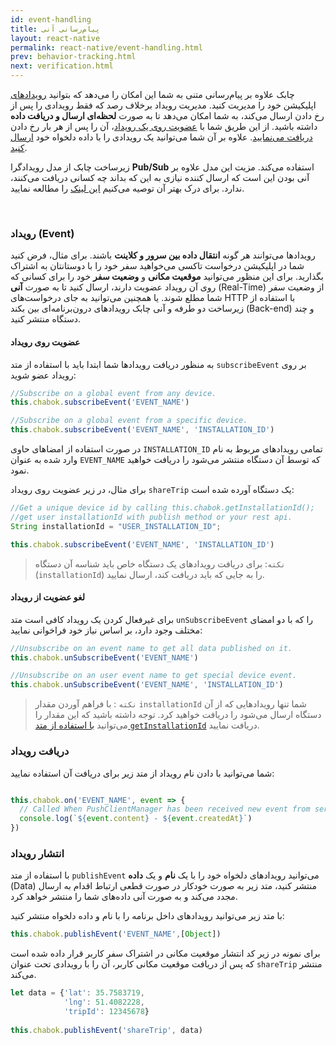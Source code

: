 ```yaml
---
id: event-handling
title: پیام‌رسانی آنی
layout: react-native
permalink: react-native/event-handling.html
prev: behavior-tracking.html
next: verification.html
---
```

	
چابک علاوه بر پیام‌رسانی متنی به شما این امکان را می‌دهد که بتوانید [رویدادهای](/react-native/event-handling.html#رویداد-event) اپلیکیشن خود را مدیریت کنید. مدیریت رویداد برخلاف رصد که فقط رویدادی را پس از رخ دادن ارسال می‌کند، به شما امکان می‌دهد تا به صورت **لحظه‌ای ارسال و دریافت داده** داشته باشید. از این طریق شما با [عضویت روی یک رویداد](/react-native/event-handling.html#عضویت-روی-رویداد)، آن را پس از هر بار رخ دادن [دریافت می‌نمایید](/react-native/event-handling.html#دریافت-رویداد). علاوه بر آن شما می‌توانید یک رویدادی را با داده دلخواه خود [ارسال کنید](/react-native/event-handling.html#انتشار-رویداد).

زیرساخت چابک از مدل رویدادگرا **Pub/Sub** استفاده می‌کند. مزیت این مدل علاوه بر آنی بودن این است که ارسال کننده نیازی به این که بداند چه کسانی دریافت می‌کنند، ندارد. برای درک بهتر آن توصیه می‌کنیم [این لینک](https://en.wikipedia.org/wiki/Publish%E2%80%93subscribe_pattern) را مطالعه نمایید.

<Br>

### رویداد (Event)

رویدادها می‌توانند هر گونه **انتقال داده بین سرور و کلاینت** باشند. برای مثال، فرض کنید شما در اپلیکیشن درخواست تاکسی می‌خواهید سفر خود را با دوستانتان به اشتراک بگذارید. برای این منظور می‌توانید **موقعیت مکانی** و **وضعیت سفر** خود را برای کسانی که روی آن رویداد عضویت دارند، ارسال کنید تا به صورت **آنی‌** (Real-Time) از وضعیت سفر شما مطلع شوند. یا همچنین می‌توانید به جای درخواست‌های HTTP با استفاده از زیرساخت دو طرفه و آنی چابک رویدادهای درون‌برنامه‌ای بین بکند (Back-end) و چند دستگاه منتشر کنید.   

#### عضویت روی رویداد

به منظور دریافت رویدادها شما ابتدا باید با استفاده از متد `subscribeEvent` بر روی رویداد عضو شوید:

```javascript
//Subscribe on a global event from any device. 
this.chabok.subscribeEvent('EVENT_NAME')

//Subscribe on a global event from a specific device.
this.chabok.subscribeEvent('EVENT_NAME', 'INSTALLATION_ID')
```

در صورت استفاده از امضاهای حاوی `INSTALLATION_ID` تمامی رویدادهای مربوط به نام وارد شده به عنوان `EVENT_NAME` که توسط آن دستگاه منتشر می‌شود را دریافت خواهید نمود.

برای مثال، در زیر عضویت روی رویداد `shareTrip` یک دستگاه آورده شده است:

```javascript
//Get a unique device id by calling this.chabok.getInstallationId();
//get user installationId with publish method or your rest api.
String installationId = "USER_INSTALLATION_ID";

this.chabok.subscribeEvent('EVENT_NAME', 'INSTALLATION_ID')
```

> `نکته`: برای دریافت رویدادهای یک دستگاه خاص باید شناسه آن دستگاه (`installationId`) را به جایی که باید دریافت کند، ارسال نمایید.

#### لغو عضویت از رویداد

برای غیرفعال کردن یک رویداد کافی است متد `unSubscribeEvent` را که با دو امضای مختلف وجود دارد، بر اساس نیاز خود فراخوانی نمایید:

```javascript
//Unsubscribe on an event name to get all data published on it.
this.chabok.unSubscribeEvent('EVENT_NAME')

//Unsubscribe on an user event name to get special device event. 
this.chabok.unSubscribeEvent('EVENT_NAME', 'INSTALLATION_ID')
```


> `نکته` : با فراهم آوردن مقدار `installationId` شما تنها رویدادهایی که از آن دستگاه ارسال می‌شود را دریافت خواهید کرد. توجه داشته باشید که این مقدار را می‌توانید [با استفاده از متد `getInstallationId`](/react-native/features.html#دریافت-شناسه-دستگاه
) دریافت نمایید.

### دریافت رویداد

شما می‌توانید با دادن نام رویداد از متد زیر برای دریافت آن استفاده نمایید:

```javascript

this.chabok.on('EVENT_NAME', event => {
  // Called When PushClientManager has been received new event from server
  console.log(`${event.content} - ${event.createdAt}`)
})
```

### انتشار رویداد 

با استفاده از متد `publishEvent` می‌توانید رویدادهای دلخواه خود را با یک **نام** و یک **داده** (Data) منتشر کنید، متد زیر به صورت خودکار در صورت قطعی ارتباط اقدام به ارسال مجدد می‌کند و به صورت آنی داده‌های شما را منتشر خواهد کرد. 

با متد زیر می‌توانید رویدادهای داخل برنامه را با نام و داده دلخواه منتشر کنید:

```javascript
this.chabok.publishEvent('EVENT_NAME',[Object])
```

برای نمونه در زیر کد انتشار موقعیت مکانی در اشتراک سفر کاربر قرار داده شده است که پس از دریافت موقعیت مکانی کاربر، آن را با رویدادی تحت عنوان `shareTrip` منتشر می‌کند.

```javascript
let data = {'lat': 35.7583719,  
			'lng': 51.4082228,  
			'tripId': 12345678}  
  
this.chabok.publishEvent('shareTrip', data)
```
